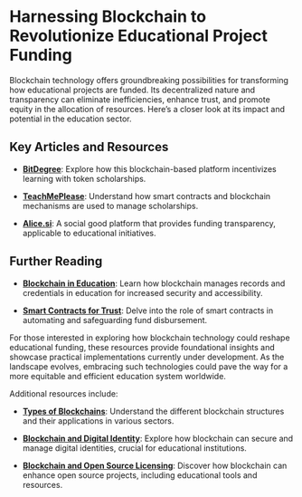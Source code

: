 # Harnessing Blockchain to Revolutionize Educational Project Funding

Blockchain technology offers groundbreaking possibilities for transforming how educational projects are funded. Its decentralized nature and transparency can eliminate inefficiencies, enhance trust, and promote equity in the allocation of resources. Here’s a closer look at its impact and potential in the education sector.

## Key Articles and Resources

- **[BitDegree](https://www.bitdegree.org/)**: Explore how this blockchain-based platform incentivizes learning with token scholarships.
  
- **[TeachMePlease](http://teachmeplease.com/en/)**: Understand how smart contracts and blockchain mechanisms are used to manage scholarships.

- **[Alice.si](https://alice.si/)**: A social good platform that provides funding transparency, applicable to educational initiatives.

## Further Reading

- **[Blockchain in Education](https://www.license-token.com/wiki/blockchain-and-education)**: Learn how blockchain manages records and credentials in education for increased security and accessibility.
  
- **[Smart Contracts for Trust](https://www.license-token.com/wiki/smart-contracts-on-blockchain)**: Delve into the role of smart contracts in automating and safeguarding fund disbursement.

For those interested in exploring how blockchain technology could reshape educational funding, these resources provide foundational insights and showcase practical implementations currently under development. As the landscape evolves, embracing such technologies could pave the way for a more equitable and efficient education system worldwide.

Additional resources include:

- **[Types of Blockchains](https://www.license-token.com/wiki/types-of-blockchains)**: Understand the different blockchain structures and their applications in various sectors.
  
- **[Blockchain and Digital Identity](https://www.license-token.com/wiki/blockchain-and-digital-identity)**: Explore how blockchain can secure and manage digital identities, crucial for educational institutions.
  
- **[Blockchain and Open Source Licensing](https://www.license-token.com/wiki/blockchain-and-open-source-licensing)**: Discover how blockchain can enhance open source projects, including educational tools and resources.